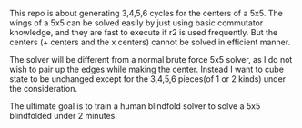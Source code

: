 This repo is about generating 3,4,5,6 cycles for the centers of a 5x5.
The wings of a 5x5 can be solved easily by just using basic commutator knowledge, and they are fast to execute if r2 is used frequently.
But the centers (+ centers and the x centers) cannot be solved in efficient manner.

The solver will be different from a normal brute force 5x5 solver, as I do not wish to pair up the edges while making the center.
Instead I want to cube state to be unchanged except for the 3,4,5,6 pieces(of 1 or 2 kinds) under the consideration.

The ultimate goal is to train a human blindfold solver to solve a 5x5 blindfolded under 2 minutes.
